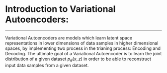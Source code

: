 # Introduction to Variational Autoencoders:
---
Variational Autoencoders are models which learn latent space representations in lower dimensions of data samples in higher dimensional spaces, by implementing two process in the trianing process: Encoding and Decoding. The ultimate goal of a Variational Autoencoder is to learn the joint distribution of a given dataset $p_{\theta}(x,z)$ in order to be able to reconstruct input data samples from a given dataset.

